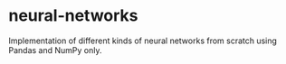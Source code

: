 # neural-networks

Implementation of different kinds of neural networks from scratch using Pandas and NumPy only. 
